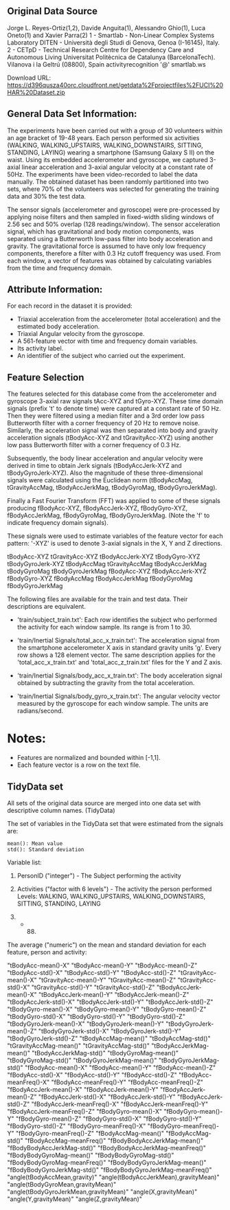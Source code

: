 ## Original Data Source
Jorge L. Reyes-Ortiz(1,2), Davide Anguita(1), Alessandro Ghio(1), Luca Oneto(1) and Xavier Parra(2)
1 - Smartlab - Non-Linear Complex Systems Laboratory
DITEN - Università degli Studi di Genova, Genoa (I-16145), Italy.
2 - CETpD - Technical Research Centre for Dependency Care and Autonomous Living
Universitat Politècnica de Catalunya (BarcelonaTech). Vilanova i la Geltrú (08800), Spain
activityrecognition '@' smartlab.ws

Download URL: https://d396qusza40orc.cloudfront.net/getdata%2Fprojectfiles%2FUCI%20HAR%20Dataset.zip

## General Data Set Information:

The experiments have been carried out with a group of 30 volunteers within an age bracket of 19-48 years. Each person performed six activities (WALKING, WALKING_UPSTAIRS, WALKING_DOWNSTAIRS, SITTING, STANDING, LAYING) wearing a smartphone (Samsung Galaxy S II) on the waist. Using its embedded accelerometer and gyroscope, we captured 3-axial linear acceleration and 3-axial angular velocity at a constant rate of 50Hz. The experiments have been video-recorded to label the data manually. The obtained dataset has been randomly partitioned into two sets, where 70% of the volunteers was selected for generating the training data and 30% the test data.

The sensor signals (accelerometer and gyroscope) were pre-processed by applying noise filters and then sampled in fixed-width sliding windows of 2.56 sec and 50% overlap (128 readings/window). The sensor acceleration signal, which has gravitational and body motion components, was separated using a Butterworth low-pass filter into body acceleration and gravity. The gravitational force is assumed to have only low frequency components, therefore a filter with 0.3 Hz cutoff frequency was used. From each window, a vector of features was obtained by calculating variables from the time and frequency domain.

## Attribute Information:

For each record in the dataset it is provided:
- Triaxial acceleration from the accelerometer (total acceleration) and the estimated body acceleration.
- Triaxial Angular velocity from the gyroscope.
- A 561-feature vector with time and frequency domain variables.
- Its activity label.
- An identifier of the subject who carried out the experiment.

## Feature Selection

The features selected for this database come from the accelerometer and gyroscope 3-axial raw signals tAcc-XYZ and tGyro-XYZ.
These time domain signals (prefix 't' to denote time) were captured at a constant rate of 50 Hz.
Then they were filtered using a median filter and a 3rd order low pass Butterworth filter with a corner frequency of 20 Hz to
remove noise. Similarly, the acceleration signal was then separated into body and gravity acceleration signals
(tBodyAcc-XYZ and tGravityAcc-XYZ) using another low pass Butterworth filter with a corner frequency of 0.3 Hz.

Subsequently, the body linear acceleration and angular velocity were derived in time to obtain Jerk signals
(tBodyAccJerk-XYZ and tBodyGyroJerk-XYZ). Also the magnitude of these three-dimensional signals were calculated using the
Euclidean norm (tBodyAccMag, tGravityAccMag, tBodyAccJerkMag, tBodyGyroMag, tBodyGyroJerkMag).

Finally a Fast Fourier Transform (FFT) was applied to some of these signals producing
fBodyAcc-XYZ, fBodyAccJerk-XYZ, fBodyGyro-XYZ, fBodyAccJerkMag, fBodyGyroMag, fBodyGyroJerkMag.
(Note the 'f' to indicate frequency domain signals).

These signals were used to estimate variables of the feature vector for each pattern:
'-XYZ' is used to denote 3-axial signals in the X, Y and Z directions.

  tBodyAcc-XYZ
  tGravityAcc-XYZ
  tBodyAccJerk-XYZ
  tBodyGyro-XYZ
  tBodyGyroJerk-XYZ
  tBodyAccMag
  tGravityAccMag
  tBodyAccJerkMag
  tBodyGyroMag
  tBodyGyroJerkMag
  fBodyAcc-XYZ
  fBodyAccJerk-XYZ
  fBodyGyro-XYZ
  fBodyAccMag
  fBodyAccJerkMag
  fBodyGyroMag
  fBodyGyroJerkMag

The following files are available for the train and test data. Their descriptions are equivalent.

  - 'train/subject_train.txt': Each row identifies the subject who performed the activity for each window sample.
  Its range is from 1 to 30.

  - 'train/Inertial Signals/total_acc_x_train.txt': The acceleration signal from the smartphone accelerometer X axis
  in standard gravity units 'g'. Every row shows a 128 element vector. The same description applies for the
  'total_acc_x_train.txt' and 'total_acc_z_train.txt' files for the Y and Z axis.

  - 'train/Inertial Signals/body_acc_x_train.txt': The body acceleration signal obtained by subtracting the gravity from the
  total acceleration.

  - 'train/Inertial Signals/body_gyro_x_train.txt': The angular velocity vector measured by the gyroscope for each window sample.
  The units are radians/second.

  Notes:
  ======
  - Features are normalized and bounded within [-1,1].
  - Each feature vector is a row on the text file.

## TidyData set

All sets of the original data source are merged into one data set with descriptive column names. (TidyData)

The set of variables in the TidyData set that were estimated from the signals are:

    mean(): Mean value
    std(): Standard deviation

Variable list:

1. PersonID ("integer") - The Subject performing the activity

2. Activities ("factor with 6 levels") - The activity the person performed
    Levels: WALKING, WALKING_UPSTAIRS, WALKING_DOWNSTAIRS, SITTING, STANDING, LAYING

3. - 88.
The average ("numeric") on the mean and standard deviation for each feature, person and activity:

  "tBodyAcc-mean()-X"
  "tBodyAcc-mean()-Y"
  "tBodyAcc-mean()-Z"
  "tBodyAcc-std()-X"
  "tBodyAcc-std()-Y"
  "tBodyAcc-std()-Z"
  "tGravityAcc-mean()-X"
  "tGravityAcc-mean()-Y"
  "tGravityAcc-mean()-Z"
  "tGravityAcc-std()-X"
  "tGravityAcc-std()-Y"
  "tGravityAcc-std()-Z"
  "tBodyAccJerk-mean()-X"
  "tBodyAccJerk-mean()-Y"
  "tBodyAccJerk-mean()-Z"
  "tBodyAccJerk-std()-X"
  "tBodyAccJerk-std()-Y"
  "tBodyAccJerk-std()-Z"
  "tBodyGyro-mean()-X"
  "tBodyGyro-mean()-Y"
  "tBodyGyro-mean()-Z"
  "tBodyGyro-std()-X"
  "tBodyGyro-std()-Y"
  "tBodyGyro-std()-Z"
  "tBodyGyroJerk-mean()-X"
  "tBodyGyroJerk-mean()-Y"
  "tBodyGyroJerk-mean()-Z"
  "tBodyGyroJerk-std()-X"
  "tBodyGyroJerk-std()-Y"
  "tBodyGyroJerk-std()-Z"
  "tBodyAccMag-mean()"
  "tBodyAccMag-std()"
  "tGravityAccMag-mean()"
  "tGravityAccMag-std()"
  "tBodyAccJerkMag-mean()"
  "tBodyAccJerkMag-std()"
  "tBodyGyroMag-mean()"
  "tBodyGyroMag-std()"
  "tBodyGyroJerkMag-mean()"
  "tBodyGyroJerkMag-std()"
  "fBodyAcc-mean()-X"
  "fBodyAcc-mean()-Y"
  "fBodyAcc-mean()-Z"
  "fBodyAcc-std()-X"
  "fBodyAcc-std()-Y"
  "fBodyAcc-std()-Z"
  "fBodyAcc-meanFreq()-X"
  "fBodyAcc-meanFreq()-Y"
  "fBodyAcc-meanFreq()-Z"
  "fBodyAccJerk-mean()-X"
  "fBodyAccJerk-mean()-Y"
  "fBodyAccJerk-mean()-Z"
  "fBodyAccJerk-std()-X"
  "fBodyAccJerk-std()-Y"
  "fBodyAccJerk-std()-Z"
  "fBodyAccJerk-meanFreq()-X"
  "fBodyAccJerk-meanFreq()-Y"
  "fBodyAccJerk-meanFreq()-Z"
  "fBodyGyro-mean()-X"
  "fBodyGyro-mean()-Y"
  "fBodyGyro-mean()-Z"
  "fBodyGyro-std()-X"
  "fBodyGyro-std()-Y"
  "fBodyGyro-std()-Z"
  "fBodyGyro-meanFreq()-X"
  "fBodyGyro-meanFreq()-Y"
  "fBodyGyro-meanFreq()-Z"
  "fBodyAccMag-mean()"
  "fBodyAccMag-std()"
  "fBodyAccMag-meanFreq()"
  "fBodyBodyAccJerkMag-mean()"
  "fBodyBodyAccJerkMag-std()"
  "fBodyBodyAccJerkMag-meanFreq()"
  "fBodyBodyGyroMag-mean()"
  "fBodyBodyGyroMag-std()"
  "fBodyBodyGyroMag-meanFreq()"
  "fBodyBodyGyroJerkMag-mean()"
  "fBodyBodyGyroJerkMag-std()"
  "fBodyBodyGyroJerkMag-meanFreq()"
  "angle(tBodyAccMean,gravity)"
  "angle(tBodyAccJerkMean),gravityMean)"
  "angle(tBodyGyroMean,gravityMean)"
  "angle(tBodyGyroJerkMean,gravityMean)"
  "angle(X,gravityMean)"
  "angle(Y,gravityMean)"
  "angle(Z,gravityMean)"
